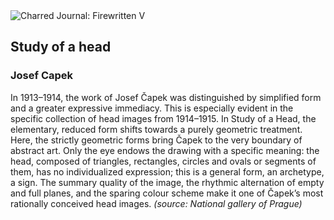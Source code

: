 <div class="artwork-of-the-day">
  <div class="container">
    <div class="img-wrapper">
      <img
        src="https://uploads1.wikiart.org/00263/images/josef-capek/cze-ng-k-33970-1.jpg!Large.jpg"
        alt="Charred Journal: Firewritten V" />
    </div>
    <div class="artwork-detail">
      <div class="artwork-origin"> 
        <h2 class="artwork-name">Study of a head</h2>
        <h3 class="artist">
          Josef Capek
        </h3>
      </div>
      <p class="description">
        <span class="artwork-description-text ng-binding" ng-bind-html="viewModel.ArtworkOfTheDay.Description | unsafe">In 1913–1914, the work of Josef Čapek was distinguished by simplified form and a greater expressive immediacy. This is especially evident in the specific collection of head images from 1914–1915. In Study of a Head, the elementary, reduced form shifts towards a purely geometric treatment. Here, the strictly geometric forms bring Čapek to the very boundary of abstract art. Only the eye endows the drawing with a specific meaning: the head, composed of triangles, rectangles, circles and ovals or segments of them, has no individualized expression; this is a general form, an archetype, a sign. The summary quality of the image, the rhythmic alternation of empty and full planes, and the sparing colour scheme make it one of Čapek’s most rationally conceived head images. <i>(source: National gallery of Prague)</i></span>
                        <div class="text-shadow-container" ng-show="showShadow" style=""></div>
      </p>
    </div>
  </div>

</div>
